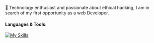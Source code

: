 👋 Technology enthusiast and passionate about ethical hacking, I am in search of my first opportunity as a web Developer.

#### Languages & Tools:
[![My Skills](https://skillicons.dev/icons?i=html,css,sass,js,figma)](https://skillicons.dev)
